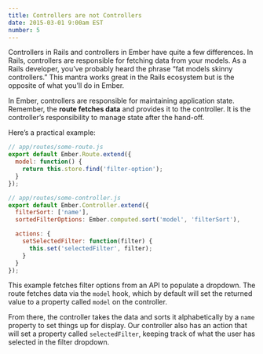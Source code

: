 ```yaml
---
title: Controllers are not Controllers
date: 2015-03-01 9:00am EST
number: 5
---
```


Controllers in Rails and controllers in Ember have quite a few differences. In Rails, controllers are responsible for fetching data from your models. As a Rails developer, you’ve probably heard the phrase “fat models skinny controllers.” This mantra works great in the Rails ecosystem but is the opposite of what you’ll do in Ember.

In Ember, controllers are responsible for maintaining application state. Remember, the **route fetches data** and provides it to the controller. It is the controller’s responsibility to manage state after the hand-off.

Here’s a practical example:

``` javascript
// app/routes/some-route.js
export default Ember.Route.extend({
  model: function() {
    return this.store.find('filter-option');
  }
});

// app/routes/some-controller.js
export default Ember.Controller.extend({
  filterSort: ['name'],
  sortedFilterOptions: Ember.computed.sort('model', 'filterSort'),

  actions: {
    setSelectedFilter: function(filter) {
      this.set('selectedFilter', filter);
    }
  }
});
```

This example fetches filter options from an API to populate a dropdown. The route fetches data via the `model` hook, which by default will set the returned value to a property called `model` on the controller.

From there, the controller takes the data and sorts it alphabetically by a `name` property to set things up for display. Our controller also has an action that will set a property called `selectedFilter`, keeping track of what the user has selected in the filter dropdown.
